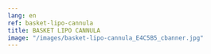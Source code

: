 ```yaml
---
lang: en
ref: basket-lipo-cannula
title: BASKET LIPO CANNULA
image: "/images/basket-lipo-cannula_E4C5B5_cbanner.jpg"
---
```


